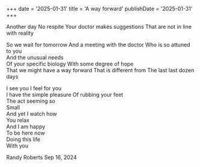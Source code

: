 +++ 
date = '2025-01-31'
title = 'A way forward' 
publishDate = '2025-01-31' 
+++
    
Another day 
No respite 
Your doctor makes suggestions 
That are not in line with reality 
  
So we wait for tomorrow 
And a meeting with the doctor 
Who is so attuned to you  
And the unusual needs  
Of your specific biology 
With some degree of hope  
That we might have a way forward 
That is different from 
The last last dozen days  
  
I see you 
I feel for you  
I have the simple pleasure 
Of rubbing your feet    
The act seeming so  
Small   
And yet I watch how   
You relax  
And I am happy   
To be here now   
Doing this life  
With you  
  
Randy Roberts Sep 16, 2024    
  
